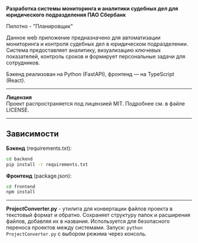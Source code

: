 **Разработка системы мониторинга и аналитики судебных дел для  юридического подразделения ПАО Сбербанк**

Пилотно - "Планировщик"

Данное web приложение предназначено для автоматизации мониторинга и контроля судебных дел в юридическом подразделении. Система предоставляет аналитику, визуализацию ключевых показателей, контроль сроков и формирует персональные задачи для сотрудников.

Бэкенд реализован на Python (FastAPI), фронтенд — на TypeScript (React).

---

**Лицензия**  
Проект распространяется под лицензией MIT. Подробнее см. в файле LICENSE.

---

## Зависимости

**Бэкенд** (requirements.txt):
```bash
cd backend
pip install -r requirements.txt
```

**Фронтенд** (package.json):
```bash
cd frontend
npm install
```

---
**ProjectConverter.py** - утилита для конвертации файлов проекта в текстовый формат и обратно. Сохраняет структуру папок и расширения файлов, добавляя их в названия. Используется для безопасного переноса проектов между системами. Запуск: `python ProjectConverter.py` с выбором режима через консоль.


